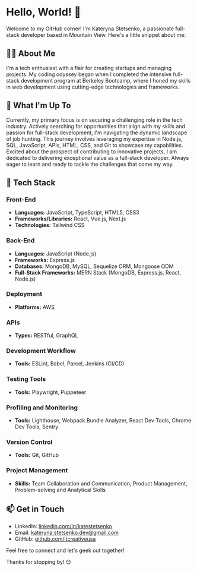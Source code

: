 # Hello, World! 👋
Welcome to my GitHub corner! I'm Kateryna Stetsenko, a passionate full-stack developer based in Mountain View. Here's a little snippet about me:

## 👨‍💻 About Me
I'm a tech enthusiast with a flair for creating startups and managing projects. My coding odyssey began when I completed the intensive full-stack development program at Berkeley Bootcamp, where I honed my skills in web development using cutting-edge technologies and frameworks.

## 🌱 What I'm Up To
Currently, my primary focus is on securing a challenging role in the tech industry. Actively searching for opportunities that align with my skills and passion for full-stack development, I'm navigating the dynamic landscape of job hunting. This journey involves leveraging my expertise in Node.js, SQL, JavaScript, APIs, HTML, CSS, and Git to showcase my capabilities. Excited about the prospect of contributing to innovative projects, I am dedicated to delivering exceptional value as a full-stack developer. Always eager to learn and ready to tackle the challenges that come my way.

## 🚀 Tech Stack

### Front-End
- **Languages:** JavaScript, TypeScript, HTML5, CSS3
- **Frameworks/Libraries:** React, Vue.js, Next.js
- **Technologies:** Tailwind CSS

### Back-End
- **Languages:** JavaScript (Node.js)
- **Frameworks:** Express.js
- **Databases:** MongoDB, MySQL, Sequelize ORM, Mongoose ODM
- **Full-Stack Frameworks:** MERN Stack (MongoDB, Express.js, React, Node.js)

### Deployment
- **Platforms:** AWS

### APIs
- **Types:** RESTful, GraphQL

### Development Workflow
- **Tools:** ESLint, Babel, Parcel, Jenkins (CI/CD)

### Testing Tools
- **Tools:** Playwright, Puppeteer

### Profiling and Monitoring
- **Tools:** Lighthouse, Webpack Bundle Analyzer, React Dev Tools, Chrome Dev Tools, Sentry

### Version Control
- **Tools:** Git, GitHub

### Project Management
- **Skills:** Team Collaboration and Communication, Product Management, Problem-solving and Analytical Skills

## 📫 Get in Touch
- LinkedIn: [linkedin.com/in/katestetsenko](https://www.linkedin.com/in/katestetsenko/)
- Email: [kateryna.stetsenko.dev@gmail.com](mailto:kateryna.stetsenko.dev@gmail.com)
- GitHub: [github.com/itcreativeusa](https://github.com/itcreativeusa)

Feel free to connect and let's geek out together!

Thanks for stopping by! 😊

